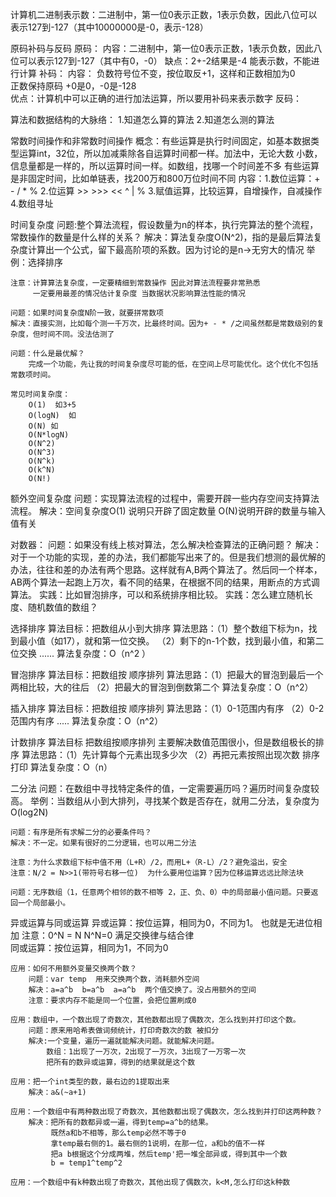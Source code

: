 计算机二进制表示数：二进制中，第一位0表示正数，1表示负数，因此八位可以表示127到-127（其中10000000是-0，表示-128）


原码补码与反码
    原码：
        内容：二进制中，第一位0表示正数，1表示负数，因此八位可以表示127到-127（其中有0，-0）
        缺点：2+-2结果是-4 能表示数，不能进行计算
    补码：
        内容：
            负数符号位不变，按位取反+1，这样和正数相加为0   
            正数保持原码
            +0是0，-0是-128                                
        优点：计算机中可以正确的进行加法运算，所以要用补码来表示数字
    反码：

算法和数据结构的大脉络：
    1.知道怎么算的算法
    2.知道怎么测的算法

常数时间操作和非常数时间操作
    概念：有些运算是执行时间固定，如基本数据类型运算int，32位，所以加减乘除各自运算时间都一样。加法中，无论大数 
          小数，信息量都是一样的，所以运算时间一样。如数组，找哪一个时间差不多
          有些运算是非固定时间，比如单链表，找200万和800万位时间不同
    内容：1.数位运算：+ - / * %
         2.位运算 >> >>> << ^ | %
         3.赋值运算，比较运算，自增操作，自减操作
         4.数组寻址

时间复杂度
    问题:整个算法流程，假设数量为n的样本，执行完算法的整个流程，常数操作的数量是什么样的关系？
    解决：算法复杂度O(N^2)，指的是最后算法复杂度计算出一个公式，留下最高阶项的系数。因为讨论的是n->无穷大的情况
    举例：选择排序

    注意：计算算法复杂度，一定要精细到常数操作 因此对算法流程要非常熟悉
         一定要用最差的情况估计复杂度 当数据状况影响算法性能的情况

    问题：如果时间复杂度N阶一致，就要拼常数项
    解决：直接实测，比如每个测一千万次，比最终时间。因为+ - * /之间虽然都是常数级别的复杂度，但时间不同。没法估测了

    问题：什么是最优解？
        完成一个功能，先让我的时间复杂度尽可能的低，在空间上尽可能优化。这个优化不包括常数项时间。

    常见时间复杂度：
        O(1)  如3+5
        O(logN)  如
        O(N) 如
        O(N*logN)
        O(N^2)
        O(N^3)
        O(N^k)
        O(k^N)
        O(N!) 

额外空间复杂度
    问题：实现算法流程的过程中，需要开辟一些内存空间支持算法流程。
    解决：空间复杂度O(1) 说明只开辟了固定数量 O(N)说明开辟的数量与输入值有关

对数器：
    问题：如果没有线上核对算法，怎么解决检查算法的正确问题？
    解决：对于一个功能的实现，差的办法，我们都能写出来了的。但是我们想测的最优解的办法，往往和差的办法有两个思路。这样就有A,B两个算法了。然后同一个样本，AB两个算法一起跑上万次，看不同的结果，在根据不同的结果，用断点的方式调算法。
    实践：比如冒泡排序，可以和系统排序相比较。
    实践：怎么建立随机长度、随机数值的数组？

选择排序
    算法目标：把数组从小到大排序
    算法思路：（1）整个数组下标为n，找到最小值（如17），就和第一位交换。
             （2）剩下的n-1个数，找到最小值，和第二位交换
              ......
    算法复杂度：O（n^2 ）

冒泡排序
    算法目标：把数组按 顺序排列
    算法思路：（1）把最大的冒泡到最后一个   两相比较，大的往后
             （2）把最大的冒泡到倒数第二个
    算法复杂度：O（n^2）

插入排序
    算法目标：把数组按 顺序排列
    算法思路：（1）0-1范围内有序
             （2）0-2范围内有序
              .....
    算法复杂度：O（n^2）

计数排序
    算法目标 把数组按顺序排列 主要解决数值范围很小，但是数组极长的排序
    算法思路：（1）先计算每个元素出现多少次
             （2）再把元素按照出现次数 排序打印
    算法复杂度：O（n）

二分法
    问题：在数组中寻找特定条件的值，一定需要遍历吗？遍历时间复杂度较高。
    举例：当数组从小到大排列，寻找某个数是否存在，就用二分法，复杂度为O(log2N)

    问题：有序是所有求解二分的必要条件吗？
    解决：不一定。如果有很好的二分逻辑，也可以用二分法

    注意：为什么求数组下标中值不用（L+R）/2，而用L+（R-L）/2？避免溢出，安全
    注意：N/2 = N>>1(带符号右移一位)  为什么要用位运算？因为位移运算远远比除法块

    问题：无序数组（1，任意两个相邻的数不相等 2，正、负、0）中的局部最小值问题。只要返回一个局部最小。

异或运算与同或运算
    异或运算：按位运算，相同为0，不同为1。  也就是无进位相加
        注意：0^N = N  N^N=0  满足交换律与结合律   
    同或运算：按位运算，相同为1，不同为0

    应用：如何不用额外变量交换两个数？
        问题：var temp  用来交换两个数，消耗额外空间
        解决：a=a^b  b=a^b  a=a^b  两个值交换了。没占用额外的空间
        注意：要求内存不能是同一个位置，会把位置刷成0
    
    应用：数组中，一个数出现了奇数次，其他数都出现了偶数次，怎么找到并打印这个数。
        问题：原来用哈希表做词频统计，打印奇数次的数 被扣分
        解决:一个变量，遍历一遍就能解决问题。就能解决问题。
            数组：1出现了一万次，2出现了一万次，3出现了一万零一次  
            把所有的数异或运算，得到的结果就是这个数
    
    应用：把一个int类型的数，最右边的1提取出来
        解决：a&(~a+1)

    应用：一个数组中有两种数出现了奇数次，其他数都出现了偶数次，怎么找到并打印这两种数？
        解决：把所有的数都异或一遍，得到temp=a^b的结果。
             既然a和b不相等，那么temp必然不等于0
             拿temp最右侧的1。最右侧的1说明，在那一位，a和b的值不一样
             把a b根据这个分成两堆，然后temp'把一堆全部异或，得到其中一个数
             b = temp1^temp^2
    
    应用：一个数组中有k种数出现了奇数次，其他出现了偶数次，k<M,怎么打印这k种数












              